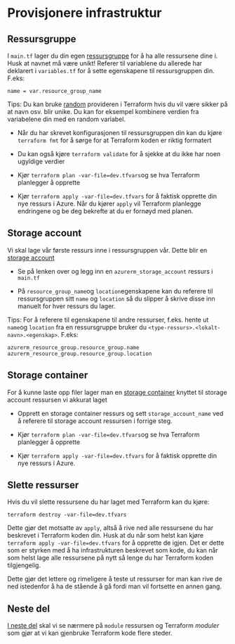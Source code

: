 # Provisjonere infrastruktur

## Ressursgruppe

I ``main.tf`` lager du din egen [ressursgruppe](https://registry.terraform.io/providers/hashicorp/azurerm/latest/docs/resources/resource_group) for å ha alle ressursene dine i. Husk at navnet må være unikt! Referer til variablene du allerede har deklarert i ``variables.tf`` for å sette egenskapene til ressursgruppen din. F.eks:

``name = var.resource_group_name``
 
 Tips: Du kan bruke [random](https://registry.terraform.io/providers/hashicorp/random/latest/docs) provideren i Terraform hvis du vil være sikker på at navn osv. blir unike. Du kan for eksempel kombinere verdien fra variabelene din med en random variabel.

 - Når du har skrevet konfigurasjonen til ressursgruppen din kan du kjøre ``terraform fmt`` for å sørge for at Terraform koden er riktig formatert

 - Du kan også kjøre ``terraform validate`` for å sjekke at du ikke har noen ugyldige verdier

 - Kjør ``terraform plan -var-file=dev.tfvars``og se hva Terraform planlegger å opprette

 - Kjør ``terraform apply -var-file=dev.tfvars`` for å faktisk opprette din nye ressurs i Azure. Når du kjører ``apply`` vil Terraform planlegge endringene og be deg bekrefte at du er fornøyd med planen.  

 ## Storage account

 Vi skal lage vår første ressurs inne i ressursgruppen vår. Dette blir en [storage account](https://registry.terraform.io/providers/hashicorp/azurerm/latest/docs/resources/storage_account)

 - Se på lenken over og legg inn en ``azurerm_storage_account`` ressurs i ``main.tf``

- På ``resource_group_name``og ``location``egenskapene kan du referere til ressursgruppen sitt ``name`` og ``location`` så du slipper å skrive disse inn manuelt for hver ressurs du lager.

Tips: For å referere til egenskapene til andre ressurser, f.eks. hente ut ``name``og ``location`` fra en ressursgruppe bruker du ``<type-ressurs>.<lokalt-navn>.<egenskap>``. F.eks:

```
azurerm_resource_group.resource_group.name
azurerm_resource_group.resource_group.location
```

## Storage container

For å kunne laste opp filer lager man en [storage container](https://registry.terraform.io/providers/hashicorp/azurerm/latest/docs/resources/storage_container) knyttet til storage account ressursen vi akkurat laget

- Opprett en storage container ressurs og sett ```storage_account_name``` ved å referere til storage account ressursen i forrige steg.

 - Kjør ``terraform plan -var-file=dev.tfvars``og se hva Terraform planlegger å opprette

 - Kjør ``terraform apply -var-file=dev.tfvars`` for å faktisk opprette din nye ressurs i Azure.

## Slette ressurser

Hvis du vil slette ressursene du har laget med Terraform kan du kjøre:

 ``terraform destroy -var-file=dev.tfvars``

 Dette gjør det motsatte av ``apply``, altså å rive ned alle ressursene du har beskrevet i Terraform koden din. Husk at du når som helst kan kjøre ``terraform apply -var-file=dev.tfvars`` for å opprette de igjen. Det er dette som er styrken med å ha infrastrukturen beskrevet som kode, du kan når som helst lage alle ressursene på nytt så lenge du har Terraform koden tilgjengelig. 
 
 Dette gjør det lettere og rimeligere å teste ut ressurser for man kan rive de ned istedenfor å ha de stående å gå fordi man vil fortsette en annen gang.

 ## Neste del
 
 [I neste del](/terraform_del3.md) skal vi se nærmere på ``module`` ressursen og Terraform *moduler* som gjør at vi kan gjenbruke Terraform kode flere steder.

